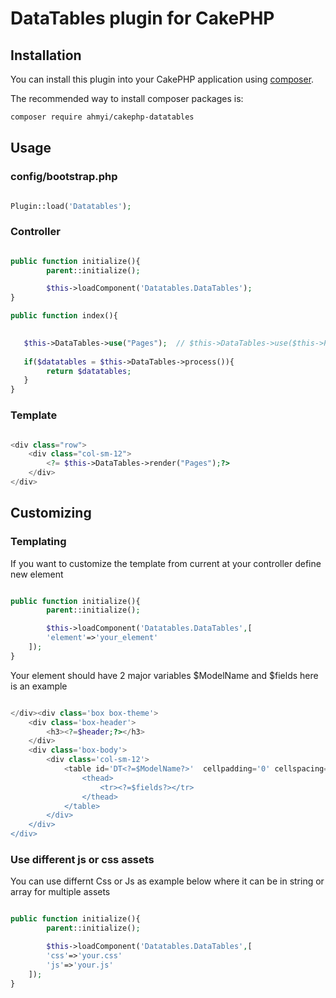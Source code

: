 # DataTables plugin for CakePHP

## Installation

You can install this plugin into your CakePHP application using [composer](http://getcomposer.org).

The recommended way to install composer packages is:

```BASH
composer require ahmyi/cakephp-datatables
```


## Usage 

### config/bootstrap.php
```PHP

Plugin::load('Datatables');

```

### Controller

```PHP

public function initialize(){
        parent::initialize();

        $this->loadComponent('Datatables.DataTables');
}

public function index(){
    

   $this->DataTables->use("Pages");  // $this->DataTables->use($this->Pages);
   
   if($datatables = $this->DataTables->process()){
        return $datatables;
   }
}

```

### Template


```PHP

<div class="row">
	<div class="col-sm-12">
		<?= $this->DataTables->render("Pages");?>
	</div>
</div>

```

## Customizing

### Templating

If you want to customize the template from current at your controller define new element

```PHP

public function initialize(){
        parent::initialize();

        $this->loadComponent('Datatables.DataTables',[
		'element'=>'your_element'
	]);
}
```

Your element should have 2 major variables $ModelName and $fields here is an example
```PHP

</div><div class='box box-theme'>
	<div class='box-header'>
		<h3><?=$header;?></h3>
	</div>
	<div class='box-body'>
		<div class='col-sm-12'>
			<table id='DT<?=$ModelName?>'  cellpadding='0' cellspacing='0' border='0' class='display' width='100%''>
				<thead>
					<tr><?=$fields?></tr>
				</thead>
			</table>
		</div>
	</div>
</div>

```

### Use different js or css assets

You can use differnt Css or Js as example below where it can be in string or array for multiple assets
```PHP

public function initialize(){
        parent::initialize();

        $this->loadComponent('Datatables.DataTables',[
		'css'=>'your.css'
		'js'=>'your.js'
	]);
}
```
